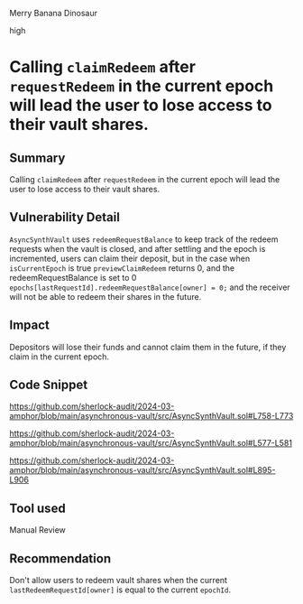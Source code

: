 Merry Banana Dinosaur

high

# Calling `claimRedeem` after `requestRedeem` in the current epoch will lead the user to lose access to their vault shares.

## Summary

Calling `claimRedeem` after `requestRedeem` in the current epoch will lead the user to lose access to their vault shares.

## Vulnerability Detail

`AsyncSynthVault` uses `redeemRequestBalance` to keep track of the redeem requests when the vault is closed, and after settling and the epoch is incremented, users can claim their deposit, but in the case when `isCurrentEpoch` is true `previewClaimRedeem` returns 0, and the redeemRequestBalance is set to 0 `epochs[lastRequestId].redeemRequestBalance[owner] = 0;` and the receiver will not be able to redeem their shares in the future.

## Impact

Depositors will lose their funds and cannot claim them in the future, if they claim in the current epoch.

## Code Snippet

https://github.com/sherlock-audit/2024-03-amphor/blob/main/asynchronous-vault/src/AsyncSynthVault.sol#L758-L773

https://github.com/sherlock-audit/2024-03-amphor/blob/main/asynchronous-vault/src/AsyncSynthVault.sol#L577-L581

https://github.com/sherlock-audit/2024-03-amphor/blob/main/asynchronous-vault/src/AsyncSynthVault.sol#L895-L906

## Tool used

Manual Review

## Recommendation

Don't allow users to redeem vault shares when the current `lastRedeemRequestId[owner]` is equal to the current `epochId`.
